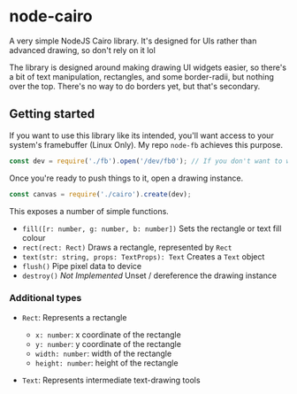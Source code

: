 # node-cairo
A very simple NodeJS Cairo library. It's designed for UIs rather than advanced drawing, so don't rely on it lol 

The library is designed around making drawing UI widgets easier, so there's a bit of text manipulation, rectangles, and some border-radii, but nothing over the top. There's no way to do borders yet, but that's secondary.

## Getting started
If you want to use this library like its intended, you'll want access to your system's framebuffer (Linux Only). My repo `node-fb` achieves this purpose.

```javascript
const dev = require('./fb').open('/dev/fb0'); // If you don't want to write to the framebuffer, you can replace this with a raw image file.
```

Once you're ready to push things to it, open a drawing instance.

```javascript
const canvas = require('./cairo').create(dev);
```

This exposes a number of simple functions.

* `fill([r: number, g: number, b: number])`
  Sets the rectangle or text fill colour
* `rect(rect: Rect)`
  Draws a rectangle, represented by `Rect`
* `text(str: string, props: TextProps): Text`
  Creates a `Text` object
* `flush()`
  Pipe pixel data to device 
* `destroy()` *Not Implemented*
  Unset / dereference the drawing instance
 
### Additional types
* `Rect`: Represents a rectangle
    - `x: number`: x coordinate of the rectangle
    - `y: number`: y coordinate of the rectangle
    - `width: number`: width of the rectangle
    - `height: number`: height of the rectangle
    
* `Text`: Represents intermediate text-drawing tools
